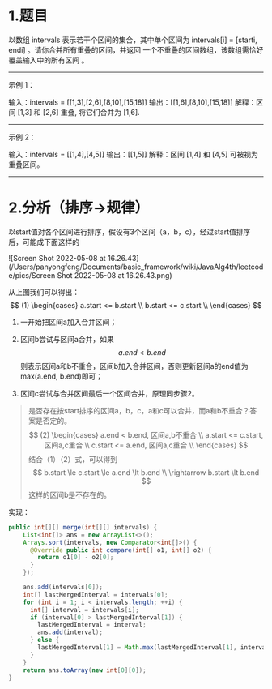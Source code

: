 # 1.题目

以数组 intervals 表示若干个区间的集合，其中单个区间为 intervals[i] = [starti, endi] 。请你合并所有重叠的区间，并返回 一个不重叠的区间数组，该数组需恰好覆盖输入中的所有区间 。

---

示例 1：

输入：intervals = [[1,3],[2,6],[8,10],[15,18]]
输出：[[1,6],[8,10],[15,18]]
解释：区间 [1,3] 和 [2,6] 重叠, 将它们合并为 [1,6].

---

示例 2：

输入：intervals = [[1,4],[4,5]]
输出：[[1,5]]
解释：区间 [1,4] 和 [4,5] 可被视为重叠区间。

---



# 2.分析（排序->规律）

以start值对各个区间进行排序，假设有3个区间（a，b，c），经过start值排序后，可能成下面这样的

![Screen Shot 2022-05-08 at 16.26.43](/Users/panyongfeng/Documents/basic_framework/wiki/JavaAlg4th/leetcode/pics/Screen Shot 2022-05-08 at 16.26.43.png)

从上图我们可以得出：
$$
(1)
\begin{cases}
a.start <= b.start \\
b.start <= c.start \\
\end{cases}
$$

1. 一开始把区间a加入合并区间；

2. 区间b尝试与区间a合并，如果
   $$
   a.end < b.end
   $$
   则表示区间a和b不重合，区间b加入合并区间，否则更新区间a的end值为max(a.end, b.end)即可；

3. 区间c尝试与合并区间最后一个区间合并，原理同步骤2。

> 是否存在按start排序的区间a，b，c，a和c可以合并，而a和b不重合？答案是否定的。
> $$
> (2)
> \begin{cases}
> a.end < b.end, 区间a,b不重合 \\
> a.start <= c.start, 区间a,c重合 \\
> c.start <= a.end, 区间a,c重合 \\
> \end{cases}
> $$
> 结合（1）（2）式，可以得到
> $$
> b.start \le c.start \le a.end \lt b.end \\
> \rightarrow b.start \lt b.end
> $$
> 这样的区间b是不存在的。



实现：

```java
public int[][] merge(int[][] intervals) {
    List<int[]> ans = new ArrayList<>();
    Arrays.sort(intervals, new Comparator<int[]>() {
      @Override public int compare(int[] o1, int[] o2) {
        return o1[0] - o2[0];
      }
    });

    ans.add(intervals[0]);
    int[] lastMergedInterval = intervals[0];
    for (int i = 1; i < intervals.length; ++i) {
      int[] interval = intervals[i];
      if (interval[0] > lastMergedInterval[1]) {
        lastMergedInterval = interval;
        ans.add(interval);
      } else {
        lastMergedInterval[1] = Math.max(lastMergedInterval[1], interval[1]);
      }
    }
    return ans.toArray(new int[0][0]);
}
```

